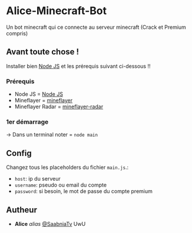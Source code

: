 # Alice-Minecraft-Bot

Un bot minecraft qui ce connecte au serveur minecraft (Crack et Premium compris)

## Avant toute chose !

Installer bien [Node JS](https://nodejs.org/en/) et les prérequis suivant ci-dessous !!

### Prérequis

- Node JS = [Node JS](https://nodejs.org/en/)
- Mineflayer = [mineflayer](https://www.npmjs.com/package/mineflayer)
- Mineflayer Radar = [mineflayer-radar](https://www.npmjs.com/package/mineflayer-radar)

### 1er démarrage

-> Dans un terminal noter = ``node main``

## Config
Changez tous les placeholders du fichier ``main.js``.:
 - `host`: ip du serveur
 - `username`: pseudo ou email du compte
 - `password`: si besoin, le mot de passe du compte premium

## Autheur

* **Alice** _alias_ [@SaabniaTv](https://github.com/SaabniaTv) UwU
